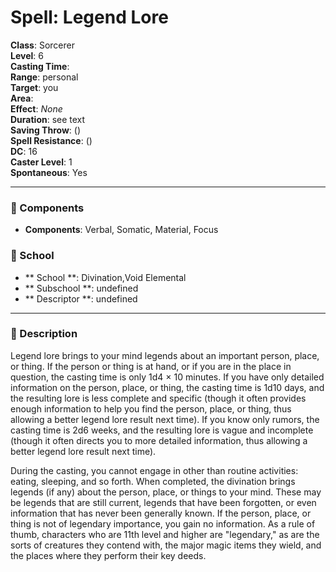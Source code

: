 
# Spell: Legend Lore
**Class**: Sorcerer  
**Level**: 6  
**Casting Time**:   
**Range**: personal  
**Target**: you  
**Area**:   
**Effect**: _None_  
**Duration**: see text  
**Saving Throw**:  ()  
**Spell Resistance**:  ()  
**DC**: 16  
**Caster Level**: 1  
**Spontaneous**: Yes

---

### 🔮 Components
- **Components**: Verbal, Somatic, Material, Focus

### 🏫 School
- ** School **: Divination,Void Elemental
- ** Subschool **: undefined
- ** Descriptor **: undefined
---

### 📜 Description
Legend lore brings to your mind legends about an important person, place, or thing. If the person or thing is at hand, or if you are in the place in question, the casting time is only 1d4 × 10 minutes. If you have only detailed information on the person, place, or thing, the casting time is 1d10 days, and the resulting lore is less complete and specific (though it often provides enough information to help you find the person, place, or thing, thus allowing a better legend lore result next time). If you know only rumors, the casting time is 2d6 weeks, and the resulting lore is vague and incomplete (though it often directs you to more detailed information, thus allowing a better legend lore result next time).

During the casting, you cannot engage in other than routine activities: eating, sleeping, and so forth. When completed, the divination brings legends (if any) about the person, place, or things to your mind. These may be legends that are still current, legends that have been forgotten, or even information that has never been generally known. If the person, place, or thing is not of legendary importance, you gain no information. As a rule of thumb, characters who are 11th level and higher are "legendary," as are the sorts of creatures they contend with, the major magic items they wield, and the places where they perform their key deeds.
